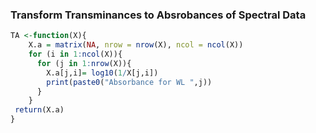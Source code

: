 ### Transform Transminances to Absrobances of Spectral Data

```r
TA <-function(X){
    X.a = matrix(NA, nrow = nrow(X), ncol = ncol(X))
    for (i in 1:ncol(X)){
      for (j in 1:nrow(X)){
        X.a[j,i]= log10(1/X[j,i])
        print(paste0("Absorbance for WL ",j))
      }
    }
 return(X.a)
} 
```
